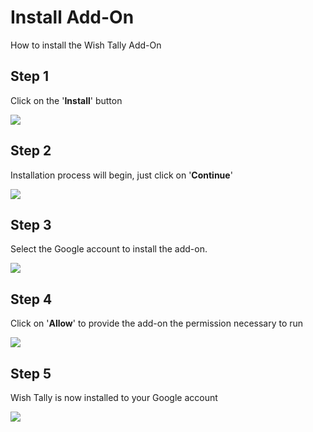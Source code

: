 # Install Add-On
How to install the Wish Tally Add-On

## Step 1
Click on the '**Install**' button

<img src="https://raw.github.com/Yippy/wish-tally-sheet/master/images/install-add-on/step-1-install-wish-tally.png?sanitize=true">

## Step 2
Installation process will begin, just click on '**Continue**'

<img src="https://raw.github.com/Yippy/wish-tally-sheet/master/images/install-add-on/step-2-continue-installation.png?sanitize=true">

## Step 3
Select the Google account to install the add-on.

<img src="https://raw.github.com/Yippy/wish-tally-sheet/master/images/install-add-on/step-3-select-google-account.png?sanitize=true">

## Step 4
Click on '**Allow**' to provide the add-on the permission necessary to run

<img src="https://raw.github.com/Yippy/wish-tally-sheet/master/images/install-add-on/step-4-allow-permission.png?sanitize=true">

## Step 5
Wish Tally is now installed to your Google account

<img src="https://raw.github.com/Yippy/wish-tally-sheet/master/images/install-add-on/step-5-installation-complete.png?sanitize=true">